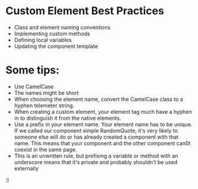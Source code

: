 # **Custom Element Best Practices**

- Class and element naming conventions
- Implementing custom methods
- Defining local variables
- Updating the component template

# **Some tips:**

- Use CamelCase
- The names might be short
- When choosing the element name, convert the CamelCase class to a hyphen telemeter string.
- When creating a custom element, your element tag much have a hyphen in to distinguish it from the native elements.
- Use a prefix in your element name. Your element name has to be unique. If we called our component simple RandomQuote, it's very likely to someone else will do or has already created a component with that name. This means that your component and the other component can0t coexist in the same page.
- This is an unwritten rule, but prefixing a variable or method with an underscore means that it's private and probably shouldn't be used externally

:)
